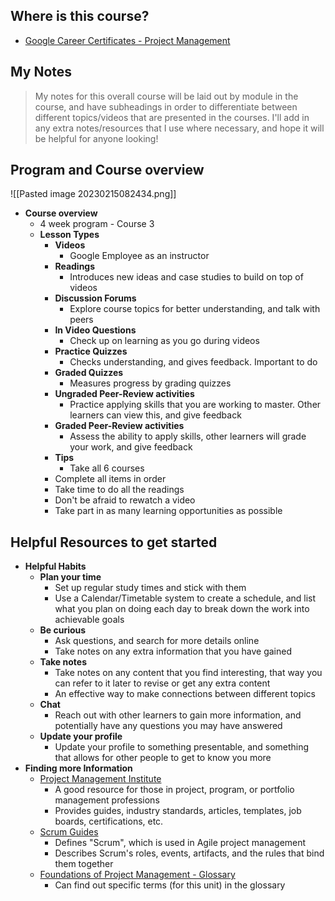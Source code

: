 ## Where is this course?
- [Google Career Certificates - Project Management](https://www.coursera.org/professional-certificates/google-project-management)

## My Notes
> My notes for this overall course will be laid out by module in the course, and have subheadings in order to differentiate between different topics/videos that are presented in the courses. I'll add in any extra notes/resources that I use where necessary, and hope it will be helpful for anyone looking!

## Program and Course overview
![[Pasted image 20230215082434.png]]
- **Course overview**
	- 4 week program - Course 3
	- **Lesson Types**
		- **Videos**
			- Google Employee as an instructor
		- **Readings**
			- Introduces new ideas and case studies to build on top of videos
		- **Discussion Forums**
			- Explore course topics for better understanding, and talk with peers
		- **In Video Questions**
			- Check up on learning as you go during videos
		- **Practice Quizzes**
			- Checks understanding, and gives feedback. Important to do
		- **Graded Quizzes** 
			- Measures progress by grading quizzes
		- **Ungraded Peer-Review activities** 
			- Practice applying skills that you are working to master. Other learners can view this, and give feedback
		- **Graded Peer-Review activities** 
			- Assess the ability to apply skills, other learners will grade your work, and give feedback
		- **Tips**
			- Take all 6 courses
		- Complete all items in order
		- Take time to do all the readings
		- Don't be afraid to rewatch a video
		- Take part in as many learning opportunities as possible

## Helpful Resources to get started
-  **Helpful Habits**
	- **Plan your time**
		- Set up regular study times and stick with them
		- Use a Calendar/Timetable system to create a schedule, and list what you plan on doing each day to break down the work into achievable goals
	- **Be curious**
		- Ask questions, and search for more details online
		- Take notes on any extra information that you have gained
	- **Take notes**
		- Take notes on any content that you find interesting, that way you can refer to it later to revise or get any extra content
		- An effective way to make connections between different topics
	- **Chat**
		- Reach out with other learners to gain more information, and potentially have any questions you may have answered
	- **Update your profile**
		- Update your profile to something presentable, and something that allows for other people to get to know you more
- **Finding more Information**
	- [Project Management Institute](https://www.pmi.org/)
		- A good resource for those in project, program, or portfolio management professions
		- Provides guides, industry standards, articles, templates, job boards, certifications, etc.
	- [Scrum Guides](https://scrumguides.org/index.html)
		- Defines "Scrum", which is used in Agile project management
		- Describes Scrum's roles, events, artifacts, and the rules that bind them together
	- [Foundations of Project Management - Glossary](https://www.coursera.org/learn/project-management-foundations/resources/R9Ijr)
		- Can find out specific terms (for this unit) in the glossary